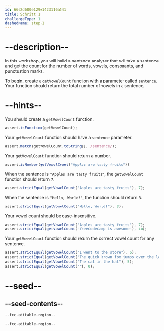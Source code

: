 ```yaml
---
id: 66e2d680e129e1423116a541
title: Schritt 1
challengeType: 1
dashedName: step-1
---
```


# --description--

In this workshop, you will build a sentence analyzer that will take a sentence and get the count for the number of words, vowels, consonants, and punctuation marks.

To begin, create a `getVowelCount` function with a parameter called `sentence`. Your function should return the total number of vowels in a sentence.

# --hints--

You should create a `getVowelCount` function.

```js
assert.isFunction(getVowelCount);
```

Your `getVowelCount` function should have a `sentence` parameter.

```js
assert.match(getVowelCount.toString(), /sentence/);
```

Your `getVowelCount` function should return a number.

```js
assert.isNumber(getVowelCount("Apples are tasty fruits"))
```

When the sentence is `"Apples are tasty fruits"`, the `getVowelCount` function should return `7`.

```js
assert.strictEqual(getVowelCount("Apples are tasty fruits"), 7);
```

When the sentence is `"Hello, World!"`, the function should return `3`.

```js
assert.strictEqual(getVowelCount("Hello, World!"), 3);
```

Your vowel count should be case-insensitive.

```js
assert.strictEqual(getVowelCount("Apples are tasty fruits"), 7);
assert.strictEqual(getVowelCount("freeCodeCamp is awesome"), 10);
```

Your `getVowelCount` function should return the correct vowel count for any sentence.

```js
assert.strictEqual(getVowelCount("I went to the store"), 6);
assert.strictEqual(getVowelCount("The quick brown fox jumps over the lazy dog"), 11);
assert.strictEqual(getVowelCount("The cat in the hat"), 5);
assert.strictEqual(getVowelCount(""), 0);
```

# --seed--

## --seed-contents--

```js
--fcc-editable-region--

--fcc-editable-region--
```
